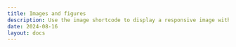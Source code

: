 ```yaml
---
title: Images and figures
description: Use the image shortcode to display a responsive image with optional caption.
date: 2024-08-16
layout: docs
---
```



